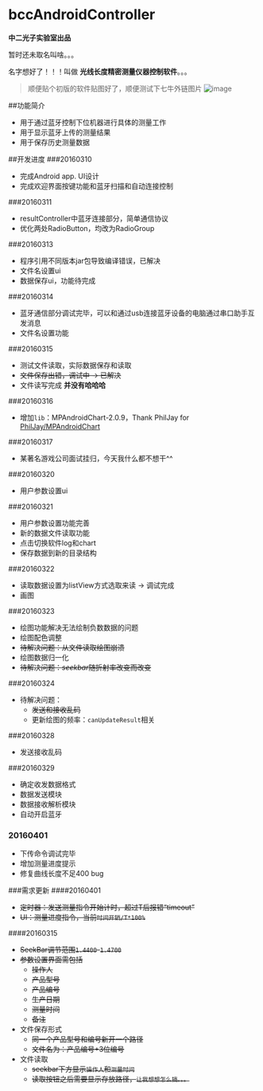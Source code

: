 # bccAndroidController
**中二光子实验室出品**

暂时还未取名叫啥。。。

名字想好了！！！叫做 **光线长度精密测量仪器控制软件**。。。

> 顺便贴个初版的软件贴图好了，顺便测试下七牛外链图片
![image](http://7xjhsi.com1.z0.glb.clouddn.com/image/githubreadme/S60323-193741.jpg?imageView2/2/w/500
)

##功能简介
- 用于通过蓝牙控制下位机器进行具体的测量工作
- 用于显示蓝牙上传的测量结果
- 用于保存历史测量数据

##开发进度
###20160310
- 完成Android app. UI设计
- 完成欢迎界面按键功能和蓝牙扫描和自动连接控制

###20160311
- resultController中蓝牙连接部分，简单通信协议
- 优化两处RadioButton，均改为RadioGroup

###20160313
- 程序引用不同版本jar包导致编译错误，已解决
- 文件名设置ui
- 数据保存ui，功能待完成

###20160314
- 蓝牙通信部分调试完毕，可以和通过usb连接蓝牙设备的电脑通过串口助手互发消息
- 文件名设置功能

###20160315
- 测试文件读取，实际数据保存和读取
- ~~文件保存出错，调试中 -> 已解决~~
- 文件读写完成 **并没有哈哈哈**

###20160316
- 增加`lib`：MPAndroidChart-2.0.9，Thank PhilJay for [PhilJay/MPAndroidChart](https://github.com/PhilJay/MPAndroidChart)
	
###20160317
- 某著名游戏公司面试挂归，今天我什么都不想干^^

###20160320
- 用户参数设置ui

###20160321
- 用户参数设置功能完善
- 新的数据文件读取功能
- 点击切换软件log和chart
- 保存数据到新的目录结构

###20160322
- 读取数据设置为listView方式选取来读 -> 调试完成
- 画图

###20160323
- 绘图功能解决无法绘制负数数据的问题
- 绘图配色调整
- ~~待解决问题：从文件读取绘图崩溃~~
- 绘图数据归一化
- ~~待解决问题：*seekbar*随折射率改变而改变~~

###20160324
- 待解决问题：
    - ~~发送和接收乱码~~
    - 更新绘图的频率：`canUpdateResult`相关

###20160328
- 发送接收乱码

###20160329
- 确定收发数据格式
- 数据发送模块
- 数据接收解析模块
- 自动开启蓝牙

### 20160401
- 下传命令调试完毕
- 增加测量进度提示
- 修复曲线长度不足400 bug
    
###需求更新
####20160401
- ~~定时器：发送测量指令开始计时，超过T后报错“timeout”~~
- ~~UI：测量进度指令，当前`时间开销/T*100%`~~

####20160315
- ~~SeekBar调节范围`1.4400`-`1.4700`~~
- ~~参数设置界面需包括~~
	- ~~操作人~~
	- ~~产品型号~~
	- ~~产品编号~~
	- ~~生产日期~~
	- ~~测量时间~~
	- ~~备注~~
- 文件保存形式
	- ~~同一个产品型号和编号新开一个路径~~
	- ~~文件名为：产品编号+3位编号~~
- 文件读取
	- ~~seekbar下方显示`操作人`和`测量时间`~~
	- ~~读取按钮之后需要显示存放路径，`让我想想怎么搞。。。`~~

